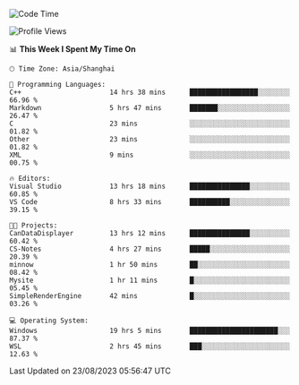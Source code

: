 <!--START_SECTION:waka-->
![Code Time](http://img.shields.io/badge/Code%20Time-1%2C186%20hrs%202%20mins-blue)

![Profile Views](http://img.shields.io/badge/Profile%20Views-1-blue)

📊 **This Week I Spent My Time On** 

```text
🕑︎ Time Zone: Asia/Shanghai

💬 Programming Languages: 
C++                      14 hrs 38 mins      █████████████████░░░░░░░░   66.96 % 
Markdown                 5 hrs 47 mins       ███████░░░░░░░░░░░░░░░░░░   26.47 % 
C                        23 mins             ░░░░░░░░░░░░░░░░░░░░░░░░░   01.82 % 
Other                    23 mins             ░░░░░░░░░░░░░░░░░░░░░░░░░   01.82 % 
XML                      9 mins              ░░░░░░░░░░░░░░░░░░░░░░░░░   00.75 % 

🔥 Editors: 
Visual Studio            13 hrs 18 mins      ███████████████░░░░░░░░░░   60.85 % 
VS Code                  8 hrs 33 mins       ██████████░░░░░░░░░░░░░░░   39.15 % 

🐱‍💻 Projects: 
CanDataDisplayer         13 hrs 12 mins      ███████████████░░░░░░░░░░   60.42 % 
CS-Notes                 4 hrs 27 mins       █████░░░░░░░░░░░░░░░░░░░░   20.39 % 
minnow                   1 hr 50 mins        ██░░░░░░░░░░░░░░░░░░░░░░░   08.42 % 
Mysite                   1 hr 11 mins        █░░░░░░░░░░░░░░░░░░░░░░░░   05.45 % 
SimpleRenderEngine       42 mins             █░░░░░░░░░░░░░░░░░░░░░░░░   03.26 % 

💻 Operating System: 
Windows                  19 hrs 5 mins       ██████████████████████░░░   87.37 % 
WSL                      2 hrs 45 mins       ███░░░░░░░░░░░░░░░░░░░░░░   12.63 % 
```


 Last Updated on 23/08/2023 05:56:47 UTC
<!--END_SECTION:waka-->